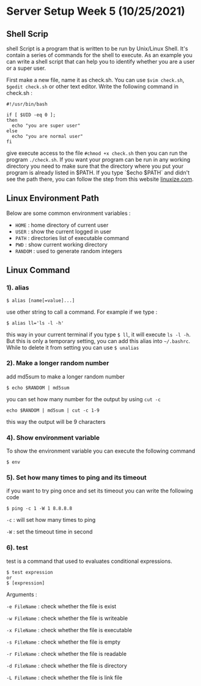 # Server Setup Week 5 (10/25/2021)
## Shell Scrip
shell Script is a program that is written to be run by Unix/Linux Shell. It's contain a series of commands for the shell to execute. As an example you can write a shell script that can help you to identify whether you are a user or a super user.

First make a new file, name it as check.sh. You can use `$vim check.sh`, `$gedit check.sh` or other text editor. Write the following command in check.sh :

```
#!/usr/bin/bash

if [ $UID -eq 0 ];
then
  echo "you are super user"
else
  echo "you are normal user"
fi
```

give execute access to the file `#chmod +x check.sh` then you can run the program `./check.sh`. If you want your program can be run in any working directory you need to make sure that the directory where you put your program is already listed in $PATH. If you type `$echo $PATH` and didn't see the path there, you can follow the step from this website [linuxize.com](https://linuxize.com/post/how-to-add-directory-to-path-in-linux/).

## Linux Environment Path
Below are some common environment variables :
* `HOME` : home directory of current user
* `USER` : show the current logged in user
* `PATH` : directories list of executable command
* `PWD` : show current working directory
* `RANDOM` : used to generate random integers

## Linux Command
### 1). alias

```
$ alias [name[=value]...]
```
use other string to call a command. For example if we type :

```
$ alias ll='ls -l -h'
```

this way in your current terminal if you type `$ ll`, it will execute `ls -l -h`. But this is only a temporary setting, you can add this alias into `~/.bashrc`. While to delete it from setting you can use `$ unalias`

### 2). Make a longer random number

add md5sum to make a longer random number

```
$ echo $RANDOM | md5sum
```

you can set how many number for the output by using `cut -c`

```
echo $RANDOM | md5sum | cut -c 1-9
```

this way the output will be 9 characters

### 4). Show environment variable
To show the environment variable you can execute the following command

```
$ env
```

### 5). Set how many times to ping and its timeout

if you want to try ping once and set its timeout you can write the following code

```
$ ping -c 1 -W 1 8.8.8.8
```

`-c` : will set how many times to ping

`-W` : set the timeout time in second

### 6). test
test is a command that used to evaluates conditional expressions.

```
$ test expression
or
$ [expression]
```

Arguments :

`-e FileName` : check whether the file is exist

`-w FileName` : check whether the file is writeable

`-x FileName` : check whether the file is executable

`-s FileName` : check whether the file is empty

`-r FileName` : check whether the file is readable

`-d FileName` : check whether the file is directory

`-L FileName` : check whether the file is link file